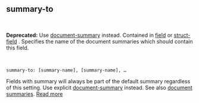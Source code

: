## summary-to

<br />

**Deprecated:** Use [document-summary](https://docs.vespa.ai/en/reference/schema-reference.html#document-summary) instead.
Contained in [field](https://docs.vespa.ai/en/reference/schema-reference.html#field) or [struct-field](https://docs.vespa.ai/en/reference/schema-reference.html#struct-field) . Specifies the name of the document summaries which should contain this field.

<br />

```
summary-to: [summary-name], [summary-name], …
```

Fields with summary will always be part of the default summary regardless of this setting. Use explicit [document-summary](https://docs.vespa.ai/en/reference/schema-reference.html#document-summary) instead. See also [document summaries](https://docs.vespa.ai/en/document-summaries.html).
[Read more](https://docs.vespa.ai/en/reference/schema-reference.html#summary-to)
